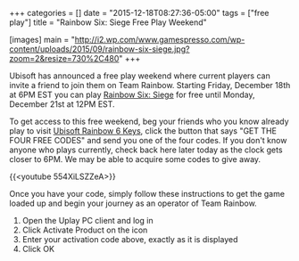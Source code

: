 +++
categories = []
date = "2015-12-18T08:27:36-05:00"
tags = ["free play"]
title = "Rainbow Six: Siege Free Play Weekend"

[images]
  main = "http://i2.wp.com/www.gamespresso.com/wp-content/uploads/2015/09/rainbow-six-siege.jpg?zoom=2&resize=730%2C480"
+++

Ubisoft has announced a free play weekend where current players can invite a friend to join them on Team Rainbow. Starting Friday, December 18th at 6PM EST you can play [Rainbow Six: Siege](http://www.amazon.com/gp/product/B00KUYQZAU/ref=as_li_tl?ie=UTF8&camp=1789&creative=390957&creativeASIN=B00KUYQZAU&linkCode=as2&tag=xboxonenation-20&linkId=QI5TMJ33WUM6SLVD) for free until Monday, December 21st at 12PM EST.<!--more-->

To get access to this free weekend, beg your friends who you know already play to visit [Ubisoft Rainbow 6 Keys](https://rainbow6keys.ubi.com/en-US), click the button that says "GET THE FOUR FREE CODES" and send you one of the four codes. If you don't know anyone who plays currently, check back here later today as the clock gets closer to 6PM. We may be able to acquire some codes to give away.

{{<youtube 554XiLSZZeA>}}

Once you have your code, simply follow these instructions to get the game loaded up and begin your journey as an operator of Team Rainbow.

1. Open the Uplay PC client and log in
2. Click Activate Product on the icon
3. Enter your activation code above, exactly as it is displayed
4. Click OK
